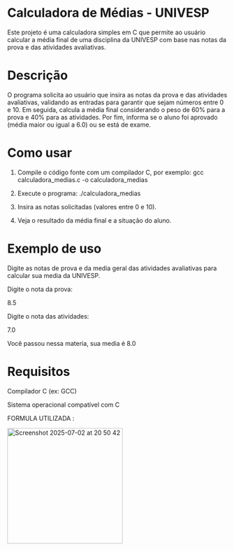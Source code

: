 # Calculadora de Médias - UNIVESP  

Este projeto é uma calculadora simples em C que permite ao usuário calcular a média final de uma disciplina da UNIVESP com base nas notas da prova e das atividades avaliativas.  

# Descrição  

O programa solicita ao usuário que insira as notas da prova e das atividades avaliativas, validando as entradas para garantir que sejam números entre 0 e 10. Em seguida, calcula a média final considerando o peso de 60% para a prova e 40% para as atividades. Por fim, informa se o aluno foi aprovado (média maior ou igual a 6.0) ou se está de exame.  

# Como usar  

1. Compile o código fonte com um compilador C, por exemplo:
   gcc calculadora_medias.c -o calculadora_medias

2. Execute o programa:
   ./calculadora_medias

3. Insira as notas solicitadas (valores entre 0 e 10).

4. Veja o resultado da média final e a situação do aluno.  
     
# Exemplo de uso  

Digite as notas de prova e da media geral das atividades avaliativas para calcular sua media da UNIVESP.  

Digite o nota da prova:  

8.5  

Digite o nota das atividades:  

7.0  

Você passou nessa materia, sua media é 8.0  

# Requisitos  

Compilador C (ex: GCC)  

Sistema operacional compatível com C


FORMULA UTILIZADA :


<img width="264" alt="Screenshot 2025-07-02 at 20 50 42" src="https://github.com/user-attachments/assets/01f680fc-d26f-4dba-a2ee-c88e51cf1f1d" />
